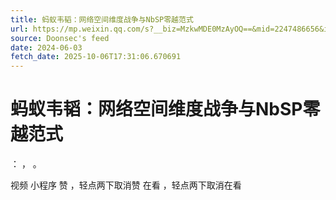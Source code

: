 ```yaml
---
title: 蚂蚁韦韬：网络空间维度战争与NbSP零越范式
url: https://mp.weixin.qq.com/s?__biz=MzkwMDE0MzAyOQ==&mid=2247486656&idx=1&sn=6ca18c0f2c0813f9a8681ef472f33e23
source: Doonsec's feed
date: 2024-06-03
fetch_date: 2025-10-06T17:31:06.670691
---
```


# 蚂蚁韦韬：网络空间维度战争与NbSP零越范式

：
，
。

视频
小程序
赞
，轻点两下取消赞
在看
，轻点两下取消在看